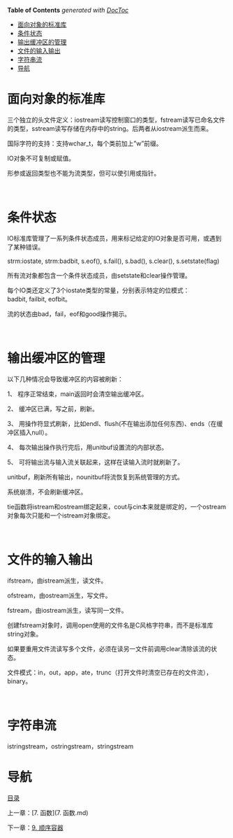 <!-- START doctoc generated TOC please keep comment here to allow auto update -->
<!-- DON'T EDIT THIS SECTION, INSTEAD RE-RUN doctoc TO UPDATE -->
**Table of Contents**  *generated with [DocToc](https://github.com/thlorenz/doctoc)*

- [面向对象的标准库](#%E9%9D%A2%E5%90%91%E5%AF%B9%E8%B1%A1%E7%9A%84%E6%A0%87%E5%87%86%E5%BA%93)
- [条件状态](#%E6%9D%A1%E4%BB%B6%E7%8A%B6%E6%80%81)
- [输出缓冲区的管理](#%E8%BE%93%E5%87%BA%E7%BC%93%E5%86%B2%E5%8C%BA%E7%9A%84%E7%AE%A1%E7%90%86)
- [文件的输入输出](#%E6%96%87%E4%BB%B6%E7%9A%84%E8%BE%93%E5%85%A5%E8%BE%93%E5%87%BA)
- [字符串流](#%E5%AD%97%E7%AC%A6%E4%B8%B2%E6%B5%81)
- [导航](#%E5%AF%BC%E8%88%AA)

<!-- END doctoc generated TOC please keep comment here to allow auto update -->

# 面向对象的标准库

三个独立的头文件定义：iostream读写控制窗口的类型，fstream读写已命名文件的类型，sstream读写存储在内存中的string。后两者从iostream派生而来。

国际字符的支持：支持wchar_t，每个类前加上”w”前缀。

IO对象不可复制或赋值。

形参或返回类型也不能为流类型，但可以使引用或指针。

 

# 条件状态

IO标准库管理了一系列条件状态成员，用来标记给定的IO对象是否可用，或遇到了某种错误。

strm:iostate, strm:badbit, s.eof(), s.fail(), s.bad(), s.clear(), s.setstate(flag)

所有流对象都包含一个条件状态成员，由setstate和clear操作管理。

每个IO类还定义了3个iostate类型的常量，分别表示特定的位模式：badbit, failbit, eofbit。

流的状态由bad，fail，eof和good操作揭示。

 

# 输出缓冲区的管理

以下几种情况会导致缓冲区的内容被刷新：

1、 程序正常结束，main返回时会清空输出缓冲区。

2、 缓冲区已满，写之前，刷新。

3、 用操作符显式刷新，比如endl、flush(不在输出添加任何东西)、ends（在缓冲区插入null）。

4、 每次输出操作执行完后，用unitbuf设置流的内部状态。

5、 可将输出流与输入流关联起来，这样在读输入流时就刷新了。

unitbuf，刷新所有输出，nounitbuf将流恢复到系统管理的方式。

系统崩溃，不会刷新缓冲区。

tie函数将istream和ostream绑定起来，cout与cin本来就是绑定的，一个ostream对象每次只能和一个istream对象绑定。

 

# 文件的输入输出

ifstream，由istream派生，读文件。

ofstream，由ostream派生，写文件。

fstream，由iostream派生，读写同一文件。

创建fstream对象时，调用open使用的文件名是C风格字符串，而不是标准库string对象。

如果要重用文件流读写多个文件，必须在读另一文件前调用clear清除该流的状态。

文件模式：in，out，app，ate，trunc（打开文件时清空已存在的文件流），binary。

 

# 字符串流

istringstream，ostringstream，stringstream

# 导航

[目录](README.md)

上一章：[7. 函数](7. 函数.md)

下一章：[9. 顺序容器](9. 顺序容器.md)
